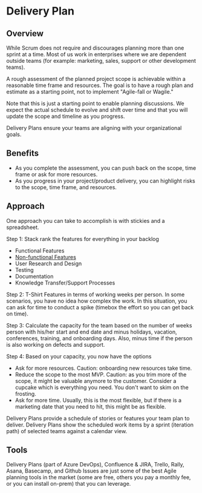 # Delivery Plan

## Overview

While Scrum does not require and discourages planning more than one sprint at a time. Most of us work in enterprises where we are dependent outside teams (for example: marketing, sales, support or other development teams).

A rough assessment of the planned project scope is achievable within a reasonable time frame and resources. The goal is to have a rough plan and estimate as a starting point, not to implement "Agile-fall or Wagile."

Note that this is just a starting point to enable planning discussions. We expect the actual schedule to evolve and shift over time and that you will update the scope and timeline as you progress.

Delivery Plans ensure your teams are aligning with your organizational goals.

## Benefits

- As you complete the assessment, you can push back on the scope, time frame or ask for more resources.
- As you progress in your project/product delivery, you can highlight risks to the scope, time frame, and resources.

## Approach

One approach you can take to accomplish is with stickies and a spreadsheet.

Step 1: Stack rank the features for everything in your backlog

- Functional Features
- [Non-functional Features](../continuous-planning/design-reviews/design-patterns/non-functional-requirements-capture-guide.md)
- User Research and Design
- Testing
- Documentation
- Knowledge Transfer/Support Processes

Step 2: T-Shirt Features in terms of working weeks per person. In some scenarios, you have no idea how complex the work. In this situation, you can ask for time to conduct a spike (timebox the effort so you can get back on time).

Step 3: Calculate the capacity for the team based on the number of weeks person with his/her start and end date and minus holidays, vacation, conferences, training, and onboarding days. Also, minus time if the person is also working on defects and support.

Step 4: Based on your capacity, you now have the options

- Ask for more resources. Caution: onboarding new resources take time.
- Reduce the scope to the most MVP.  Caution: as you trim more of the scope, it might be valuable anymore to the customer. Consider a cupcake which is everything you need. You don't want to skim on the frosting.
- Ask for more time. Usually, this is the most flexible, but if there is a marketing date that you need to hit, this might be as flexible.

Delivery Plans provide a schedule of stories or features your team plan to deliver. Delivery Plans show the scheduled work items by a sprint (iteration path) of selected teams against a calendar view.

## Tools

Delivery Plans (part of Azure DevOps), Confluence & JIRA, Trello, Rally, Asana, Basecamp, and Github Issues are just some of the best Agile planning tools in the market (some are free, others you pay a monthly fee, or you can install on-prem) that you can leverage.
